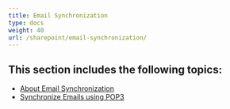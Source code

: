 ```yaml
---
title: Email Synchronization
type: docs
weight: 40
url: /sharepoint/email-synchronization/
---
```



## **This section includes the following topics:** 
- [About Email Synchronization](/sharepoint/about-email-synchronization/)
- [Synchronize Emails using POP3](/sharepoint/synchronize-emails-using-pop3/)


